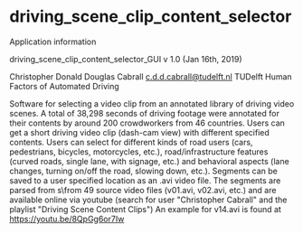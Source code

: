# driving_scene_clip_content_selector

Application information

driving_scene_clip_content_selector_GUI v 1.0 (Jan 16th, 2019)

Christopher Donald Douglas Cabrall c.d.d.cabrall@tudelft.nl TUDelft Human Factors of Automated Driving

Software for selecting a video clip from an annotated library of driving video scenes. A total of 38,298 seconds of driving footage were annotated for their contents by around 200 crowdworkers from 46 countries. Users can get a short driving video clip (dash-cam view) with different specified contents. Users can select for different kinds of road users (cars, pedestrians, bicycles, motorcycles, etc.), road/infrastructure features (curved roads, single lane, with signage, etc.) and behavioral aspects (lane changes, turning on/off the road, slowing down, etc.). Segments can be saved to a user specified location as an .avi video file. The segments are parsed from s\from 49 source video files (v01.avi, v02.avi, etc.) and are available online via youtube (search for user "Christopher Cabrall" and the playlist "Driving Scene Content Clips") An example for v14.avi is found at https://youtu.be/8QpGg6or7Iw
